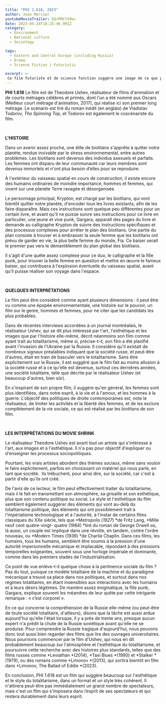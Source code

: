 ```yaml
---
title: "PHI 1.618, 2023"
author: Jean Mercier
youtubeMovieTrailer: EQrPMCYV9ec
date: 2023-05-24T18:25:46.991Z
category:
  - Environment
  - National culture
  - Sociology

tags:
  - Eastern and Central Europe (including Russia)
  - Drama
  - Science Fiction / Futuristic

excerpt: >-
 Ce film futuriste et de science fonction suggère une image de ce que pourrait être notre avenir sur la planète. Mais il pourrait aussi bien s’adresser à notre présent : la dégradation environnementale, le totalitarisme, ou la guerre des classes entre hommes et femmes. 
---
```



**PHI 1.618** Le film est de Theodore Ushev, réalisateur de films d'animation et de courts métrages célèbres et primés, dont l'un a été nommé aux Oscars (Meilleur court métrage d'animation, 2017), qui réalise ici son premier long métrage. Le scénario est tiré du roman inédit (en anglais) de Vladislav Todorov, *The Spinning Top*, et Todorov est également le coscénariste du film.

 

**L'HISTOIRE**

Dans un avenir assez proche, une élite de biotitans s'apprête à quitter notre planète, rendue invivable par le stress environnemental, entre autres problèmes. Les biotitans sont devenus des individus asexuels et parfaits. Les femmes ont disparu de leur communauté car leurs membres sont devenus immortels et n'ont plus besoin d’elles pour se reproduire.  

À l'extérieur du vaisseau spatial en cours de construction, il existe encore des humains ordinaires de moindre importance, hommes et femmes, qui vivent sur une planète Terre ravagée et désorganisée.   

Le personnage principal, Krypton, est chargé par les biotitans, qui vont bientôt quitter notre planète, d'encoder tous les livres existants, afin de les faire disparaître. Mais ces instructions sont quelque peu différentes pour un certain livre, et avant qu'il ne puisse suivre ses instructions pour ce livre en particulier, une jeune et vive punk, Gargara, apparaît des pages du livre et demande au calligraphe Krypton de suivre des instructions spécifiques et des processus complexes pour arrêter le plan des biotitans. Une partie du plan consiste à trouver et à embrasser la seule femme que les biotitans ont prévu de garder en vie, la plus belle femme du monde, Fia. Ce baiser serait le premier pas vers le démantèlement du plan global des biotitans.  

Il s'agit d'une quête assez complexe pour ce duo, le calligraphe et la fille punk, pour trouver la belle femme en question et mettre en œuvre le fameux baiser, qui contribuera à l'explosion éventuelle du vaisseau spatial, avant qu’il puisse réaliser son voyage dans l'espace.

 

**QUELQUES INTERPRÉTATIONS**

Le film peut être considéré comme ayant plusieurs dimensions : il peut être vu comme une épopée environnementale, une histoire sur le pouvoir, un film sur le genre, hommes et femmes, pour ne citer que les candidats les plus probables.

Dans de récentes interviews accordées à un journal montréalais, le réalisateur Ushev, qui se dit plus intéressé par l'art, l'esthétique et les images que par l'histoire elle-même, décrit néanmoins son film comme ayant trait au totalitarisme, même si, précise-t-il, son film a été planifié avant l'invasion de l'Ukraine par la Russie. Il considère qu'il existait de nombreux signaux préalables indiquant que la société russe, et peut-être d'autres, était en train de basculer vers le totalitarisme. Sans être explicitement sur la Russie, il est suggéré que le film fait au moins allusion à la société russe et à ce qu'elle est devenue, surtout ces dernières années, une société totalitaire, telle que décrite par le réalisateur Ushev (et beaucoup d'autres, bien sûr).

En s'inspirant de son propre film, il suggère qu'en général, les femmes sont plus identifiées, dans notre esprit, à la vie et à l'amour, et les hommes à la guerre. L'objectif des politiques de droite contemporaines est, note le réalisateur, de limiter les activités et la liberté des femmes, et de les exclure complètement de la vie sociale, ce qui est réalisé par les biotitans de son film.

 

**LES INTERPRÉTATIONS DU MOVIE SHRINK**

Le réalisateur Theodore Ushev est avant tout un artiste qui s'intéresse à l'art, aux images et à l'esthétique. Il n'a pas pour objectif d'expliquer ou d'enseigner les processus sociopolitiques.

Pourtant, les vrais artistes abordent des thèmes sociaux, même sans vouloir le faire explicitement, parfois en choisissant un matériel qui nous parle, en tant que société.  Ils trébuchent, pour ainsi dire, sur la société, car c'est à partir d'elle qu'ils ont créé.

De l'avis de ce lecteur, le film peut effectivement traiter du totalitarisme, mais il le fait en transmettant son atmosphère, sa grisaille et son esthétique, plus que son contenu politique ou social. Le style et l'esthétique du film semblent également suggérer des éléments qui vont au-delà du totalitarisme politique, des éléments qui ont possiblement trait à l'impérialisme technologique et à l'autorité, à l'instar de certains films classiques du XXe siècle, tels que *Metropolis (*1927*) *de Fritz Lang, *Mille neuf cent quatre-vingt- quatre (1984) *tiré du roman de George Orwell où, là aussi, un couple est impliqué dans une révolte, en tandem, contre l'ordre nouveau, ou *Modern Times (*1936*) *de Charlie Chaplin. Dans ces films, les humains, tous les humains, semblent être soumis à la pression d'une autorité impersonnelle mécanique et implacable, répondant à des pressions temporelles exigeantes, souvent sous une horloge impériale et dominante, comme dans les premiers stades de l'industrialisation.

Ce point de vue enlève-t-il quelque chose à la pertinence sociale du film ? Pas du tout, puisque ce modèle totalitaire de la machine et du paradigme mécanique a trouvé sa place dans nos politiques, et surtout dans nos régimes totalitaires, en étant insensibles aux interactions avec les humains et à leurs désirs légitimes. De manière assez énigmatique, la fille punk, Gargara, explique souvent les méandres de leur quête par cette intrigante remarque : « c’est corporel ».

En ce qui concerne la compréhension de la Russie elle-même (ou peut-être de toute société totalitaire, d'ailleurs), disons que la tâche est aussi ardue aujourd'hui qu'elle l'était lorsque, il y a près de trente ans, presque aucun expert n'a prédit la chute de la Russie soviétique avant qu'elle ne se produise. Pour comprendre la Russie tragique d'aujourd'hui, nous pouvons donc tout aussi bien regarder des films que lire des ouvrages universitaires. Nous pourrions commencer par le film d'Ushev, qui nous en dit probablement beaucoup sur l'atmosphère et l'esthétique du totalitarisme, et poursuivre cette recherche avec des histoires plus standards, telles que des films russes comme *Leviathan *(2014), *Taxi Blues *(1990) et *Stalker *(1979), ou des romans comme *Limonov *(2013), qui sortira bientôt en film dans *Limonov, The Ballad of Eddie *(2023).  

En conclusion, PHI 1.618 est un film qui suggère beaucoup sur l'esthétique et le style du totalitarisme, dans un format et un style très cohérent. Il n'attirera peut-être pas immédiatement un grand nombre de spectateurs, mais c'est un film qui s'imposera dans l’esprit de ses spectateurs et qui restera durablement dans leurs esprit.

